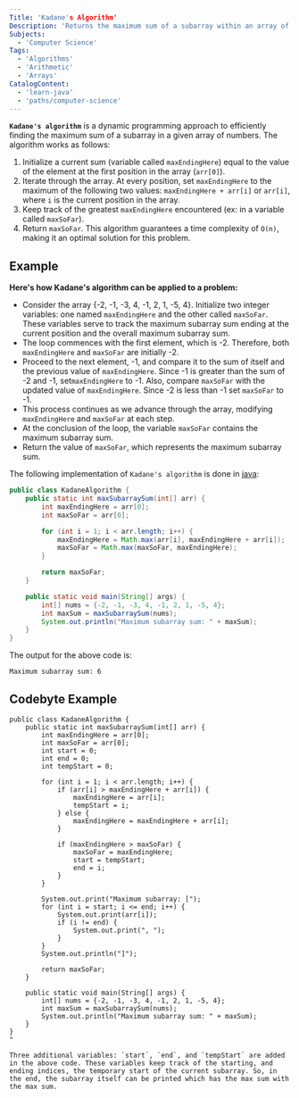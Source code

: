```yaml
---
Title: 'Kadane's Algorithm'
Description: 'Returns the maximum sum of a subarray within an array of numbers'
Subjects:
  - 'Computer Science'
Tags:
  - 'Algorithms'
  - 'Arithmetic'
  - 'Arrays'
CatalogContent:
  - 'learn-java'
  - 'paths/computer-science'
---
```


**`Kadane's algorithm`** is a dynamic programming approach to efficiently finding the maximum sum of a subarray in a given array of numbers. The algorithm works as follows:
1. Initialize a current sum (variable called `maxEndingHere`) equal to the value of the element at the first position in the array (`arr[0]`).
2. Iterate through the array. At every position, set `maxEndingHere` to the maximum of the following two values: `maxEndingHere + arr[i]` or `arr[i]`, where `i` is the current position in the array.
3. Keep track of the greatest `maxEndingHere` encountered (ex: in a variable called `maxSoFar`).
4. Return `maxSoFar`.
This algorithm guarantees a time complexity of `O(n)`, making it an optimal solution for this problem.

## Example

**Here's how Kadane's algorithm can be applied to a problem:**

- Consider the array {-2, -1, -3, 4, -1, 2, 1, -5, 4}. Initialize two integer variables: one named `maxEndingHere` and the other called `maxSoFar`. These variables serve to track the maximum subarray sum ending at the current position and the overall maximum subarray sum.
- The loop commences with the first element, which is -2. Therefore, both `maxEndingHere` and `maxSoFar` are initially -2.
- Proceed to the next element, -1, and compare it to the sum of itself and the previous value of `maxEndingHere`.  Since -1 is greater than the sum of -2 and -1, set`maxEndingHere` to  -1. Also, compare `maxSoFar` with the updated value of `maxEndingHere`. Since -2 is less than -1 set `maxSoFar` to  -1.
- This process continues as we advance through the array, modifying `maxEndingHere` and `maxSoFar` at each step.
- At the conclusion of the loop, the variable `maxSoFar` contains the maximum subarray sum.
- Return the value of `maxSoFar`, which represents the maximum subarray sum.

The following implementation of `Kadane's algorithm` is done in [java](https://www.codecademy.com/learn/learn-java):

```java
public class KadaneAlgorithm {
    public static int maxSubarraySum(int[] arr) {
        int maxEndingHere = arr[0];
        int maxSoFar = arr[0];

        for (int i = 1; i < arr.length; i++) {
            maxEndingHere = Math.max(arr[i], maxEndingHere + arr[i]);
            maxSoFar = Math.max(maxSoFar, maxEndingHere);
        }

        return maxSoFar;
    }

    public static void main(String[] args) {
        int[] nums = {-2, -1, -3, 4, -1, 2, 1, -5, 4};
        int maxSum = maxSubarraySum(nums);
        System.out.println("Maximum subarray sum: " + maxSum);
    }
}
```

The output for the above code is:

```shell
Maximum subarray sum: 6
```

## Codebyte Example 

```codebyte/java
public class KadaneAlgorithm {
    public static int maxSubarraySum(int[] arr) {
        int maxEndingHere = arr[0];
        int maxSoFar = arr[0];
        int start = 0; 
        int end = 0;   
        int tempStart = 0; 

        for (int i = 1; i < arr.length; i++) {
            if (arr[i] > maxEndingHere + arr[i]) {
                maxEndingHere = arr[i];
                tempStart = i;
            } else {
                maxEndingHere = maxEndingHere + arr[i];
            }

            if (maxEndingHere > maxSoFar) {
                maxSoFar = maxEndingHere;
                start = tempStart;
                end = i;
            }
        }

        System.out.print("Maximum subarray: [");
        for (int i = start; i <= end; i++) {
            System.out.print(arr[i]);
            if (i != end) {
                System.out.print(", ");
            }
        }
        System.out.println("]");

        return maxSoFar;
    }

    public static void main(String[] args) {
        int[] nums = {-2, -1, -3, 4, -1, 2, 1, -5, 4};
        int maxSum = maxSubarraySum(nums);
        System.out.println("Maximum subarray sum: " + maxSum);
    }
}
"

Three additional variables: `start`, `end`, and `tempStart` are added in the above code. These variables keep track of the starting, and ending indices, the temporary start of the current subarray. So, in the end, the subarray itself can be printed which has the max sum with the max sum.
